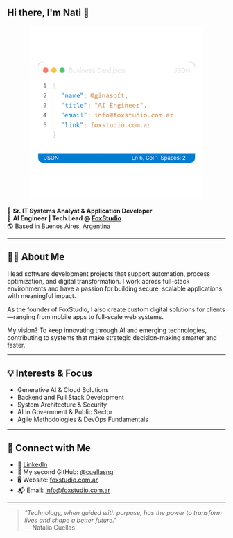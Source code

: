 ## Hi there, I'm Nati 👋

<p align="center">
  <img src="https://raw.githubusercontent.com/ginasoft/ginasoft/main/business-card.png" alt="Business Card" width="400"/>
</p>

🎯 **Sr. IT Systems Analyst & Application Developer**  
🧠 **AI Engineer | Tech Lead @ [FoxStudio](https://foxstudio.com.ar)**  
🌎 Based in Buenos Aires, Argentina
 
---

## 👩‍💻 About Me

I lead software development projects that support automation, process optimization, and digital transformation. I work across full-stack environments and have a passion for building secure, scalable applications with meaningful impact.

As the founder of FoxStudio, I also create custom digital solutions for clients—ranging from mobile apps to full-scale web systems.

My vision? To keep innovating through AI and emerging technologies, contributing to systems that make strategic decision-making smarter and faster.

---

## 💡 Interests & Focus

- Generative AI & Cloud Solutions  
- Backend and Full Stack Development  
- System Architecture & Security  
- AI in Government & Public Sector  
- Agile Methodologies & DevOps Fundamentals  

---

## 🔗 Connect with Me

- 💼 [LinkedIn](https://www.linkedin.com/in/nataliacuellas)  
- 🐙 My second GitHub: [@cuellasng](https://github.com/cuellasng)  
- 🖥️ Website: [foxstudio.com.ar](https://foxstudio.com.ar)  
- 📬 Email: info@foxstudio.com.ar  

---

> *"Technology, when guided with purpose, has the power to transform lives and shape a better future."*  
> — Natalia Cuellas
<!--
**ginasoft/ginasoft** is a ✨ _special_ ✨ repository because its `README.md` (this file) appears on your GitHub profile.

Here are some ideas to get you started:

- 🔭 I’m currently working on ...
- 🌱 I’m currently learning ...
- 👯 I’m looking to collaborate on ...
- 🤔 I’m looking for help with ...
- 💬 Ask me about ...
- 📫 How to reach me: ...
- 😄 Pronouns: ...
- ⚡ Fun fact: ...
-->

